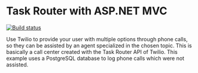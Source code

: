 # Task Router with ASP.NET MVC

[![Build status](https://ci.appveyor.com/api/projects/status/73gd0opa4423fciu?svg=true)](https://ci.appveyor.com/project/TwilioDevEd/task-router-csharp)

Use Twilio to provide your user with multiple options through phone calls, so they can be assisted by an agent specialized in the chosen topic. This is basically a call center created with the Task Router API of Twilio. This example uses a PostgreSQL database to log phone calls which were not assisted.
